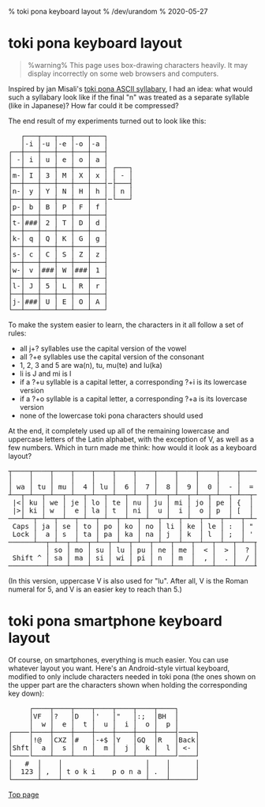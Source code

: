 % toki pona keyboard layout
% /dev/urandom
% 2020-05-27

# toki pona keyboard layout

> %warning%
> This page uses box-drawing characters heavily. It may display incorrectly on
> some web browsers and computers.

Inspired by jan Misali's [toki pona ASCII
syllabary](https://www.seximal.net/tkpn), I had an idea: what would such a
syllabary look like if the final "n" was treated as a separate syllable (like in
Japanese)? How far could it be compressed?

The end result of my experiments turned out to look like this:

<pre>
   ┌───┬───┬───┬───┬───┐
   │-i │-u │-e │-o │-a │
┌──┼───┼───┼───┼───┼───┤
│ -│ i │ u │ e │ o │ a │
├──┼───┼───┼───┼───┼───┤ ┌───┐
│m-│ I │ 3 │ M │ X │ x │ │ - │
├──┼───┼───┼───┼───┼───┤─├───┤
│n-│ y │ Y │ N │ H │ h │ │ n │
├──┼───┼───┼───┼───┼───┤─└───┘
│p-│ b │ B │ P │ F │ f │
├──┼───┼───┼───┼───┼───┤
│t-│###│ 2 │ T │ D │ d │
├──┼───┼───┼───┼───┼───┤
│k-│ q │ Q │ K │ G │ g │
├──┼───┼───┼───┼───┼───┤
│s-│ c │ C │ S │ Z │ z │
├──┼───┼───┼───┼───┼───┤
│w-│ v │###│ W │###│ 1 │
├──┼───┼───┼───┼───┼───┤
│l-│ J │ 5 │ L │ R │ r │
├──┼───┼───┼───┼───┼───┤
│j-│###│ U │ E │ O │ A │
└──┴───┴───┴───┴───┴───┘
</pre>

To make the system easier to learn, the characters in it all follow a set of
rules:

* all j+? syllables use the capital version of the vowel
* all ?+e syllables use the capital version of the consonant 
* 1, 2, 3 and 5 are wa(n), tu, mu(te) and lu(ka)
* li is J and mi is I
* if a ?+u syllable is a capital letter, a corresponding ?+i is its lowercase version
* if a ?+o syllable is a capital letter, a corresponding ?+a is its lovercase version
* none of the lowercase toki pona characters should used

At the end, it completely used up all of the remaining lowercase and uppercase
letters of the Latin alphabet, with the exception of V, as well as a few
numbers. Which in turn made me think: how would it look as a keyboard layout?

<pre>
┬────┬────┬────┬────┬────┬────┬────┬────┬────┬────┬────┬────┬──────
│    │    │    │    │    │    │    │    │    │    │    │    │
│ wa │ tu │ mu │  4 │ lu │  6 │  7 │  8 │  9 │  0 │  - │  = │ Back
┴──┬─┴──┬─┴──┬─┴──┬─┴──┬─┴──┬─┴──┬─┴──┬─┴──┬─┴──┬─┴──┬─┴──┬─┴──┬───
 |<│ ku │ we │ je │ lo │ te │ nu │ ju │ mi │ jo │ pe │ {  │ }  │
 |>│ ki │ w  │  e │ la │ t  │ ni │  u │  i │  o │ p  │ [  │ ]  │
───┴──┬─┴──┬─┴──┬─┴──┬─┴──┬─┴──┬─┴──┬─┴──┬─┴──┬─┴──┬─┴──┬─┴──┬─┴──┬
 Caps │ ja │ se │ to │ po │ ko │ no │ li │ ke │ le │ :  │ "  │ │  │
 Lock │  a │ s  │ ta │ pa │ ka │ na │ j  │ k  │ l  │ ;  │ '  │ \  │
──────┴──┬─┴──┬─┴──┬─┴──┬─┴──┬─┴──┬─┴──┬─┴──┬─┴──┬─┴──┬─┴──┬─┴────┴─
         │ so │ mo │ su │ lu │ pu │ ne │ me │  < │  > │  ? │
 Shift ^ │ sa │ ma │ si │ wi │ pi │ n  │ m  │  , │  . │  / │ Shift ^
─────────┴────┴────┴────┴────┴────┴────┴────┴────┴────┴────┴────────
</pre>

(In this version, uppercase V is also used for "lu". After all, V is the Roman
numeral for 5, and V is an easier key to reach than 5.)

# toki pona smartphone keyboard layout

Of course, on smartphones, everything is much easier. You can use whatever
layout you want. Here's an Android-style virtual keyboard, modified to only
include characters needed in toki pona (the ones shown on the upper part are the
characters shown when holding the corresponding key down):

<pre>
     ┌────┬────┬────┬────┬────┬────┬────┐
     │VF  │?   │D   │'   │"   │:;  │BH  │
     │  w │  e │  t │  u │  i │  o │  p │
┌────├────┼────┼────┼────┼────┼────┼────┤────┐
│    │!@  │CXZ │#   │-+$ │Y   │GQ  │R   │Back│
│Shft│  a │  s │  n │  m │  j │  k │  l │ <- │
└────└────┴────┴────┴────┴────┴────┴────┘────┘
│   #  │    │                    │    │      │    
│  123 │ ,  │ t o k i    p o n a │ .  │      │    
└──────┴────┴────────────────────┴────┴──────┘
</pre>

[Top page](index.html)

